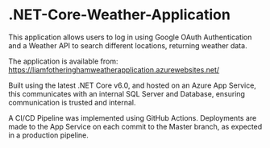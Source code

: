 # .NET-Core-Weather-Application

This application allows users to log in using Google OAuth Authentication and a Weather API to search different locations, returning weather data.

The application is available from: https://liamfotheringhamweatherapplication.azurewebsites.net/

Built using the latest .NET Core v6.0, and hosted on an Azure App Service, this communicates with an internal SQL Server and Database, ensuring communication is trusted and internal.

A CI/CD Pipeline was implemented using GitHub Actions. Deployments are made to the App Service on each commit to the Master branch, as expected in a production pipeline.
